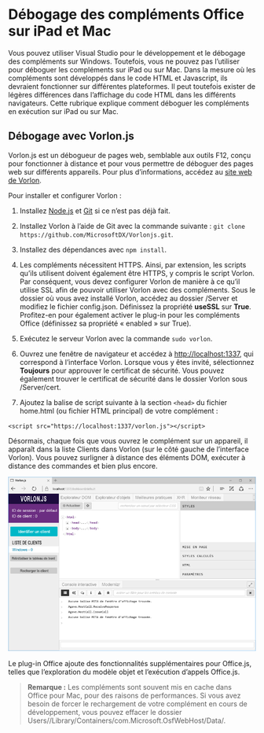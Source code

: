 
# <a name="debug-office-add-ins-on-ipad-and-mac"></a>Débogage des compléments Office sur iPad et Mac

Vous pouvez utiliser Visual Studio pour le développement et le débogage des compléments sur Windows. Toutefois, vous ne pouvez pas l’utiliser pour déboguer les compléments sur iPad ou sur Mac. Dans la mesure où les compléments sont développés dans le code HTML et Javascript, ils devraient fonctionner sur différentes plateformes. Il peut toutefois exister de légères différences dans l’affichage du code HTML dans les différents navigateurs. Cette rubrique explique comment déboguer les compléments en exécution sur iPad ou sur Mac. 

## <a name="debugging-with-vorlonjs"></a>Débogage avec Vorlon.js 

Vorlon.js est un débogueur de pages web, semblable aux outils F12, conçu pour fonctionner à distance et pour vous permettre de déboguer des pages web sur différents appareils. Pour plus d’informations, accédez au [site web de Vorlon](http://www.vorlonjs.com).  

Pour installer et configurer Vorlon : 

1.  Installez [Node.js](https://nodejs.org) et [Git](https://git-scm.com/) si ce n’est pas déjà fait. 

2.  Installez Vorlon à l’aide de Git avec la commande suivante : `git clone https://github.com/MicrosoftDX/Vorlonjs.git`.

3.  Installez des dépendances avec `npm install`.

4.  Les compléments nécessitent HTTPS. Ainsi, par extension, les scripts qu’ils utilisent doivent également être HTTPS, y compris le script Vorlon. Par conséquent, vous devez configurer Vorlon de manière à ce qu’il utilise SSL afin de pouvoir utiliser Vorlon avec des compléments. Sous le dossier où vous avez installé Vorlon, accédez au dossier /Server et modifiez le fichier config.json. Définissez la propriété **useSSL** sur **True**. Profitez-en pour également activer le plug-in pour les compléments Office (définissez sa propriété « enabled » sur True). 

5.  Exécutez le serveur Vorlon avec la commande `sudo vorlon`. 

6.  Ouvrez une fenêtre de navigateur et accédez à [http://localhost:1337](http://localhost:1337), qui correspond à l’interface Vorlon. Lorsque vous y êtes invité, sélectionnez **Toujours** pour approuver le certificat de sécurité. Vous pouvez également trouver le certificat de sécurité dans le dossier Vorlon sous /Server/cert. 

7.  Ajoutez la balise de script suivante à la section `<head>` du fichier home.html (ou fichier HTML principal) de votre complément :
```    
<script src="https://localhost:1337/vorlon.js"></script>    
```  

Désormais, chaque fois que vous ouvrez le complément sur un appareil, il apparaît dans la liste Clients dans Vorlon (sur le côté gauche de l’interface Vorlon). Vous pouvez surligner à distance des éléments DOM, exécuter à distance des commandes et bien plus encore.  

![Capture d’écran de l’interface Vorlon.js](../../images/vorlon_interface.png)

Le plug-in Office ajoute des fonctionnalités supplémentaires pour Office.js, telles que l’exploration du modèle objet et l’exécution d’appels Office.js. 


> **Remarque :** Les compléments sont souvent mis en cache dans Office pour Mac, pour des raisons de performances. Si vous avez besoin de forcer le rechargement de votre complément en cours de développement, vous pouvez effacer le dossier Users/<usr>/Library/Containers/com.Microsoft.OsfWebHost/Data/.  
